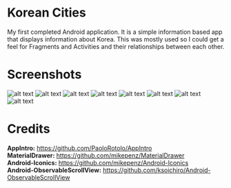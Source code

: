 # Korean Cities

My first completed Android application. It is a simple information based app that displays information about Korea. 
This was mostly used so I could get a feel for Fragments and Activities and their relationships between each other.

# Screenshots
![alt text](https://github.com/dyrwi/KoreanCities/blob/master/screenshots/big/intro_`.png "Intro 1")
![alt text](https://github.com/dyrwi/KoreanCities/blob/master/screenshots/big/intro_2.png "Intro 2")
![alt text](https://github.com/dyrwi/KoreanCities/blob/master/screenshots/big/intro_3.png "Intro 3")
![alt text](https://github.com/dyrwi/KoreanCities/blob/master/screenshots/big/list.png "List")
![alt text](https://github.com/dyrwi/KoreanCities/blob/master/screenshots/big/order_by.png "Order By")
![alt text](https://github.com/dyrwi/KoreanCities/blob/master/screenshots/big/search.png "Search")
![alt text](https://github.com/dyrwi/KoreanCities/blob/master/screenshots/big/seoul.png "Seoul")
![alt text](https://github.com/dyrwi/KoreanCities/blob/master/screenshots/big/jeju.png "Jeju")

# Credits
<b>AppIntro:</b> https://github.com/PaoloRotolo/AppIntro <br />
<b>MaterialDrawer:</b> https://github.com/mikepenz/MaterialDrawer <br />
<b>Android-Iconics:</b> https://github.com/mikepenz/Android-Iconics <br />
<b>Android-ObservableScrollView:</b> https://github.com/ksoichiro/Android-ObservableScrollView <br />



